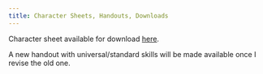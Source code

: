```yaml
---
title: Character Sheets, Handouts, Downloads
---
```


Character sheet available for download [here]({{site.url}}/citatel/downloads/handouts/playersheet.pdf).
<!-- i *cannot* get {{ site.url | relative_url }} to work here and i have no idea why, i have to add /citatel manually and it feels bad. -->

A new handout with universal/standard skills will be made available once I revise the old one.

<!-- this page is pretty barren, ngl -->